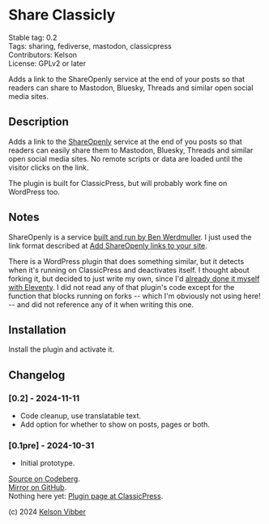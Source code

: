 # Share Classicly

Stable tag: 0.2  
Tags: sharing, fediverse, mastodon, classicpress  
Contributors: Kelson  
License: GPLv2 or later  

Adds a link to the ShareOpenly service at the end of your posts so that readers can share to Mastodon, Bluesky, Threads and similar open social media sites.

## Description

Adds a link to the [ShareOpenly](https://shareopenly.org/) service at the end of you posts so that readers can easily share them to Mastodon, Bluesky, Threads and similar open social media sites. No remote scripts or data are loaded until the visitor clicks on the link.

The plugin is built for ClassicPress, but will probably work fine on WordPress too.

## Notes

ShareOpenly is a service [built and run by Ben Werdmuller](https://werd.io/2024/share-openly). I just used the link format described at [Add ShareOpenly links to your site](https://shareopenly.org/add/).

There is a WordPress plugin that does something similar, but it detects when it's running on ClassicPress and deactivates itself. I thought about forking it, but decided to just write my own, since I'd [already done it myself with Eleventy](https://hyperborea.org/tech-tips/share-openly/). I did not read any of that plugin's code except for the function that blocks running on forks -- which I'm obviously not using here! -- and did not reference any of it when writing this one.

## Installation

Install the plugin and activate it.

## Changelog

### [0.2] - 2024-11-11

* Code cleanup, use translatable text.
* Add option for whether to show on posts, pages or both.

### [0.1pre] - 2024-10-31

* Initial prototype.

[Source on Codeberg](https://codeberg.org/kvibber/share-classicly).  
[Mirror on GitHub](https://github.com/kvibber/share-classicly).  
Nothing here yet:
[Plugin page at ClassicPress](https://directory.classicpress.net/plugins/share-classicly).

(c) 2024 [Kelson Vibber](https://kvibber.com/)
